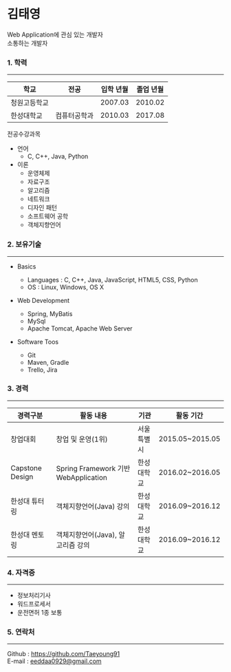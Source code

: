 # 김태영

Web Application에 관심 있는 개발자  
소통하는 개발자

### **1. 학력**
------------
|학교|전공|입학 년월|졸업 년월|
|---|---|---|---|
|청원고등학교| |2007.03|2010.02|
|한성대학교|컴퓨터공학과|2010.03|2017.08|

전공수강과목

  - 언어
    - C, C++, Java, Python
  - 이론
    - 운영체제
    - 자료구조
    - 알고리즘
    - 네트워크
    - 디자인 패턴
    - 소프트웨어 공학
    - 객체지향언어

### **2. 보유기술**
------------
  - Basics
    - Languages : C, C++, Java, JavaScript, HTML5, CSS, Python
    - OS : Linux, Windows, OS X

  - Web Development
    - Spring, MyBatis
    - MySql
    - Apache Tomcat, Apache Web Server

  - Software Toos
    - Git
    - Maven, Gradle
    - Trello, Jira  

### **3. 경력**
------------
|경력구분|활동 내용|기관|활동 기간|
|---|---|---|---|
|창업대회|창업 및 운영(1위)|서울특별시|2015.05~2015.05|
|Capstone Design|Spring Framework 기반 WebApplication|한성대학교|2016.02~2016.05|
|한성대 튜터링|객체지향언어(Java) 강의|한성대학교|2016.09~2016.12|
|한성대 멘토링|객체지향언어(Java), 알고리즘 강의|한성대학교|2016.09~2016.12|

 
### **4. 자격증**
------------
  - 정보처리기사
  - 워드프로세서
  - 운전면허 1종 보통





### **5. 연락처**
--------------
Github : https://github.com/Taeyoung91  
E-mail : eeddaa0929@gmail.com
